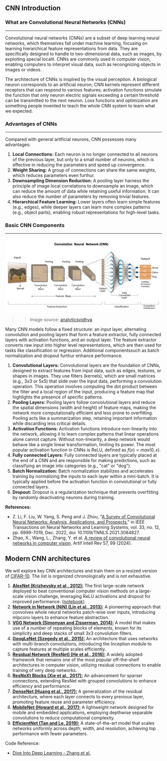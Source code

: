 ## CNN Introduction

### What are Convolutional Neural Networks (CNNs)
---
Convolutional neural networks (CNNs) are a subset of deep learning neural networks, which themselves fall under machine learning, focusing on learning hierarchical feature representations from data. They are specifically designed to handle to two-dimensional data, such as images, by exploiting special localit. CNNs are commonly used in computer vision, enabling computers to interpret visual data, such as recongnizing objects in images or videos.

The architecture of CNNs is inspired by the visual perception. A biological neuron corresponds to an artificial neuron; CNN kernels represent different receptors that can respond to various features; activation functions simulate the function that only neuron electric signals exceeding a certain threshold can be transmitted to the next neuron. Loss functions and optimization are something people invented to teach the whole CNN system to learn what we expected.

### Advantages of CNNs
---
Compared with general artificial neurons, CNN possesses many advantages:
1. **Local Connections:** Each neuron is no longer connected to all neurons of the previous layer, but only to a small number of neurons, which is effective in reducing the parameters and speed up convergence.
2. **Weight Sharing:** A group of connections can share the same weights, which reduces parameters even furthur.
3. **Downsampling Dimension Reduction:** A pooling layer harness the principle of image local correlations to downsample an image, which can reduce the amount of data while retaining useful information. It can also reduce the number of parameters by removing trivial features.
4. **Hierarchical Feature Learning:**  Lower layers often learn simple features (e.g., edges), while deeper layers can learn more complex patterns (e.g., object parts), enabling robust representations for high-level tasks.

### Basic CNN Components
---
![](imgs/image.png) 
>> Image source: [analyticsvidhya](https://www.analyticsvidhya.com/blog/2022/03/basics-of-cnn-in-deep-learning/)

Many CNN models follow a fixed structure: an input layer, alternating convolution and pooling layers that form a feature extractor, fully connected layers with activation functions, and an output layer. The feature extractor converts raw input into higher level representations, which are then used for tasks like classification or regression. Additional componentssuch as batch normalization and dropout furthur enhance performance.

1. **Convolutional Layers:** Convolutional layers are the foundation of CNNs, designed to extract features from input data, such as edges, textures, or shapes in images. They use filters (kernels), which are small matrices (e.g., 3x3 or 5x5) that slide over the input data, performing a convolution operation. This operation involves computing the dot product between the filter and a local region of the input, producing a feature map that highlights the presence of specific patterns.
2. **Pooling Layers:** Pooling layers follow convolutional layers and reduce the spatial dimensions (width and height) of feature maps, making the network more computationally efficient and less prone to overfitting. Pooling acts like a summarization step, retaining important information while discarding less critical details.
3. **Activation Functions:** Activation functions introduce non-linearity into the network, allowing it to learn complex patterns that linear operations alone cannot capture. Without non-linearity, a deep network would behave like a single linear transformation, limiting its power. The most popular activation function in CNNs is ReLU, defined as $f(x)=max(0, x)$.
4. **Fully connected Layers:** Fully connected layers are typically placed at the end of a CNN and are responsible for making predictions, such as classifying an image into categories (e.g., "cat" or "dog").
5. **Batch Normalization:** Batch normalization stabilizes and accelerates training by normalizing the inputs to each layer within a mini-batch. It is typically applied before the activation function in convolutional or fully connected layers.
6. **Dropout:** Dropout is a regularization technique that prevents overfitting by randomly deactivating neurons during training.

**References:**
- Z. Li, F. Liu, W. Yang, S. Peng and J. Zhou, "[A Survey of Convolutional Neural Networks: Analysis, Applications, and Prospects](https://ieeexplore.ieee.org/document/9451544)," in IEEE Transactions on Neural Networks and Learning Systems, vol. 33, no. 12, pp. 6999-7019, Dec. 2022, doi: 10.1109/TNNLS.2021.3084827. 
- Zhao, X., Wang, L., Zhang, Y. et al. [A review of convolutional neural networks in computer vision](https://doi.org/10.1007/s10462-024-10721-6). Artif Intell Rev 57, 99 (2024). 

## Modern CNN architectures

We will explore key CNN architectures and train them on a resized version of [CIFAR-10](https://www.cs.toronto.edu/~kriz/cifar.html). The list is organized chronologically and is not exhaustive. 

1. [**AlexNet (Krizhevsky et al., 2012):**](https://proceedings.neurips.cc/paper_files/paper/2012/file/c399862d3b9d6b76c8436e924a68c45b-Paper.pdf) The first large-scale network deployed to beat conventional computer vision methods on a large-scale vision challenge, leveraging ReLU activations and dropout for improved performance. ([notebook](./01_alexnet.ipynb))
2. [**Network in Network (NiN) (Lin et al., 2013):**](https://arxiv.org/abs/1312.4400) A pioneering approach that convolves whole neural networks patch-wise over inputs, introducing mlpconv layers to enhance feature abstraction.
3. [**VGG Network (Simonyan and Zisserman, 2014):**](https://arxiv.org/abs/1409.1556) A model that makes use of a number of repeating blocks of elements, known for its simplicity and deep stacks of small 3x3 convolution filters.
4. [**GoogLeNet (Szegedy et al., 2015):**](https://arxiv.org/abs/1409.4842) An architecture that uses networks with multi-branch convolutions, introducing the Inception module to capture features at multiple scales efficiently.
5. [**Residual Network (ResNet) (He et al., 2016):**](https://arxiv.org/abs/1512.03385) A widely adopted framework that remains one of the most popular off-the-shelf architectures in computer vision, utilizing residual connections to enable training of very deep networks.
6. [**ResNeXt Blocks (Xie et al., 2017):**](https://openaccess.thecvf.com/content_cvpr_2017/papers/Xie_Aggregated_Residual_Transformations_CVPR_2017_paper.pdf) An advancement for sparser connections, extending ResNet with grouped convolutions to enhance efficiency and performance.
7. [**DenseNet (Huang et al., 2017):**](https://arxiv.org/abs/1608.06993) A generalization of the residual architecture, where each layer connects to every previous layer, promoting feature reuse and parameter efficiency.
8. [**MobileNet (Howard et al., 2017):**](https://arxiv.org/abs/1704.04861) A lightweight network designed for mobile and embedded applications, employing depthwise separable convolutions to reduce computational complexity.
9. [**EfficientNet (Tan and Le, 2019):**](https://arxiv.org/abs/1905.11946) A state-of-the-art model that scales networks uniformly across depth, width, and resolution, achieving top performance with fewer parameters.

Code Reference:
- [Dive Into Deep Learning - Zhang et al.](https://d2l.ai/)